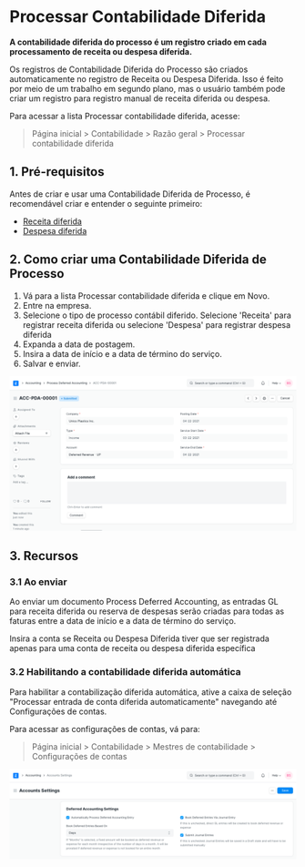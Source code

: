 # Processar Contabilidade Diferida


**A contabilidade diferida do processo é um registro criado em cada processamento de receita ou despesa diferida.**


Os registros de Contabilidade Diferida do Processo são criados automaticamente no registro de Receita ou Despesa Diferida. Isso é feito por meio de um trabalho em segundo plano, mas o usuário também pode criar um registro para registro manual de receita diferida ou despesa.


Para acessar a lista Processar contabilidade diferida, acesse:



> 
> Página inicial > Contabilidade > Razão geral > Processar contabilidade diferida
> 
> 
> 


## 1. Pré-requisitos


Antes de criar e usar uma Contabilidade Diferida de Processo, é recomendável criar e entender o seguinte primeiro:


* [Receita diferida](/docs/pt/accounts/deferred-revenue)
* [Despesa diferida](/docs/pt/accounts/deferred-expense)


## 2. Como criar uma Contabilidade Diferida de Processo


1. Vá para a lista Processar contabilidade diferida e clique em Novo.
2. Entre na empresa.
3. Selecione o tipo de processo contábil diferido. Selecione 'Receita' para registrar receita diferida ou selecione 'Despesa' para registrar despesa diferida
4. Expanda a data de postagem.
5. Insira a data de início e a data de término do serviço.
6. Salvar e enviar.


![Process Deferred Revenue](/files/process-deferred-accounting.png)


## 3. Recursos


### 3.1 Ao enviar


Ao enviar um documento Process Deferred Accounting, as entradas GL para receita diferida ou reserva de despesas serão criadas para todas as faturas entre a data de início e a data de término do serviço.


Insira a conta se Receita ou Despesa Diferida tiver que ser registrada apenas para uma conta de receita ou despesa diferida específica


### 3.2 Habilitando a contabilidade diferida automática


Para habilitar a contabilização diferida automática, ative a caixa de seleção "Processar entrada de conta diferida automaticamente" navegando até Configurações de contas.


Para acessar as configurações de contas, vá para:



> 
> Página inicial > Contabilidade > Mestres de contabilidade > Configurações de contas
> 
> 
> 


![Deferred Accounting Settings](/files/deferred-accounting-settings.png)

